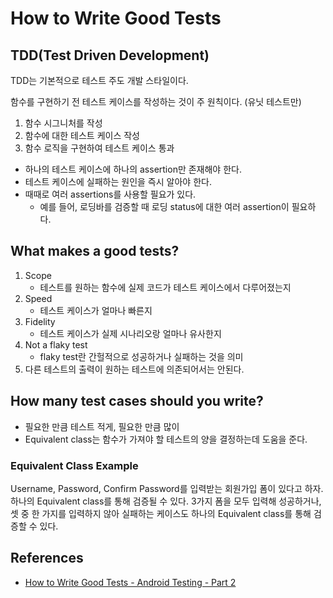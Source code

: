# How to Write Good Tests

## TDD(Test Driven Development)

TDD는 기본적으로 테스트 주도 개발 스타일이다.

함수를 구현하기 전 테스트 케이스를 작성하는 것이 주 원칙이다. (유닛 테스트만)

1. 함수 시그니처를 작성
2. 함수에 대한 테스트 케이스 작성
3. 함수 로직을 구현하여 테스트 케이스 통과

* 하나의 테스트 케이스에 하나의 assertion만 존재해야 한다.
* 테스트 케이스에 실패하는 원인을 즉시 알아야 한다.
* 때때로 여러 assertions를 사용할 필요가 있다.
    * 예를 들어, 로딩바를 검증할 때 로딩 status에 대한 여러 assertion이 필요하다.

## What makes a good tests?

1. Scope
    * 테스트를 원하는 함수에 실제 코드가 테스트 케이스에서 다루어졌는지
2. Speed
    * 테스트 케이스가 얼마나 빠른지
3. Fidelity
    * 테스트 케이스가 실제 시나리오랑 얼마나 유사한지
4. Not a flaky test
    * flaky test란 간헐적으로 성공하거나 실패하는 것을 의미
5. 다른 테스트의 출력이 원하는 테스트에 의존되어서는 안된다.

## How many test cases should you write?

* 필요한 만큼 테스트 적게, 필요한 만큼 많이
* Equivalent class는 함수가 가져야 할 테스트의 양을 결정하는데 도움을 준다.

### Equivalent Class Example

Username, Password, Confirm Password를 입력받는 회원가입 폼이 있다고 하자. 하나의 Equivalent class를 통해 검증될 수 있다. 3가지 폼을 모두 입력해 성공하거나, 셋 중 한
가지를 입력하지 않아 실패하는 케이스도 하나의 Equivalent class를 통해 검증할 수 있다.

## References

* [How to Write Good Tests - Android Testing - Part 2](https://www.youtube.com/watch?v=rew86GST0g0&list=PLQkwcJG4YTCSYJ13G4kVIJ10X5zisB2Lq&index=2)
